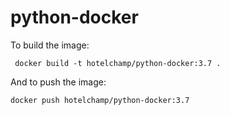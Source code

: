# python-docker

To build the image:

``` docker build -t hotelchamp/python-docker:3.7 .```

And to push the image:

``` docker push hotelchamp/python-docker:3.7 ```